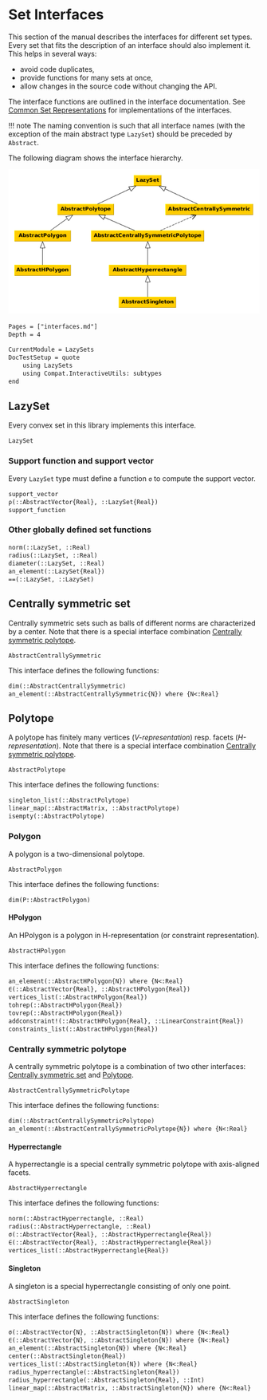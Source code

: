 # Set Interfaces

This section of the manual describes the interfaces for different set types.
Every set that fits the description of an interface should also implement it.
This helps in several ways:
- avoid code duplicates,
- provide functions for many sets at once,
- allow changes in the source code without changing the API.

The interface functions are outlined in the interface documentation.
See [Common Set Representations](@ref) for implementations of the interfaces.

!!! note
    The naming convention is such that all interface names (with the exception
    of the main abstract type `LazySet`) should be preceded by `Abstract`.

The following diagram shows the interface hierarchy.

![../assets/interfaces.png](../assets/interfaces.png)

```@contents
Pages = ["interfaces.md"]
Depth = 4
```

```@meta
CurrentModule = LazySets
DocTestSetup = quote
    using LazySets
    using Compat.InteractiveUtils: subtypes
end
```

## LazySet

Every convex set in this library implements this interface.

```@docs
LazySet
```

### Support function and support vector

Every `LazySet` type must define a function `σ` to compute the support vector.

```@docs
support_vector
ρ(::AbstractVector{Real}, ::LazySet{Real})
support_function
```

### Other globally defined set functions

```@docs
norm(::LazySet, ::Real)
radius(::LazySet, ::Real)
diameter(::LazySet, ::Real)
an_element(::LazySet{Real})
==(::LazySet, ::LazySet)
```

## Centrally symmetric set

Centrally symmetric sets such as balls of different norms are characterized by a
center.
Note that there is a special interface combination
[Centrally symmetric polytope](@ref).

```@docs
AbstractCentrallySymmetric
```

This interface defines the following functions:

```@docs
dim(::AbstractCentrallySymmetric)
an_element(::AbstractCentrallySymmetric{N}) where {N<:Real}
```

## Polytope

A polytope has finitely many vertices (*V-representation*) resp. facets
(*H-representation*).
Note that there is a special interface combination
[Centrally symmetric polytope](@ref).

```@docs
AbstractPolytope
```

This interface defines the following functions:

```@docs
singleton_list(::AbstractPolytope)
linear_map(::AbstractMatrix, ::AbstractPolytope)
isempty(::AbstractPolytope)
```

### Polygon

A polygon is a two-dimensional polytope.

```@docs
AbstractPolygon
```

This interface defines the following functions:

```@docs
dim(P::AbstractPolygon)
```

#### HPolygon

An HPolygon is a polygon in H-representation (or constraint representation).

```@docs
AbstractHPolygon
```

This interface defines the following functions:

```@docs
an_element(::AbstractHPolygon{N}) where {N<:Real}
∈(::AbstractVector{Real}, ::AbstractHPolygon{Real})
vertices_list(::AbstractHPolygon{Real})
tohrep(::AbstractHPolygon{Real})
tovrep(::AbstractHPolygon{Real})
addconstraint!(::AbstractHPolygon{Real}, ::LinearConstraint{Real})
constraints_list(::AbstractHPolygon{Real})
```

### Centrally symmetric polytope

A centrally symmetric polytope is a combination of two other interfaces:
[Centrally symmetric set](@ref) and [Polytope](@ref).

```@docs
AbstractCentrallySymmetricPolytope
```

This interface defines the following functions:

```@docs
dim(::AbstractCentrallySymmetricPolytope)
an_element(::AbstractCentrallySymmetricPolytope{N}) where {N<:Real}
```

#### Hyperrectangle

A hyperrectangle is a special centrally symmetric polytope with axis-aligned
facets.

```@docs
AbstractHyperrectangle
```

This interface defines the following functions:

```@docs
norm(::AbstractHyperrectangle, ::Real)
radius(::AbstractHyperrectangle, ::Real)
σ(::AbstractVector{Real}, ::AbstractHyperrectangle{Real})
∈(::AbstractVector{Real}, ::AbstractHyperrectangle{Real})
vertices_list(::AbstractHyperrectangle{Real})
```

#### Singleton

A singleton is a special hyperrectangle consisting of only one point.

```@docs
AbstractSingleton
```

This interface defines the following functions:

```@docs
σ(::AbstractVector{N}, ::AbstractSingleton{N}) where {N<:Real}
∈(::AbstractVector{N}, ::AbstractSingleton{N}) where {N<:Real}
an_element(::AbstractSingleton{N}) where {N<:Real}
center(::AbstractSingleton{Real})
vertices_list(::AbstractSingleton{N}) where {N<:Real}
radius_hyperrectangle(::AbstractSingleton{Real})
radius_hyperrectangle(::AbstractSingleton{Real}, ::Int)
linear_map(::AbstractMatrix, ::AbstractSingleton{N}) where {N<:Real}
```
